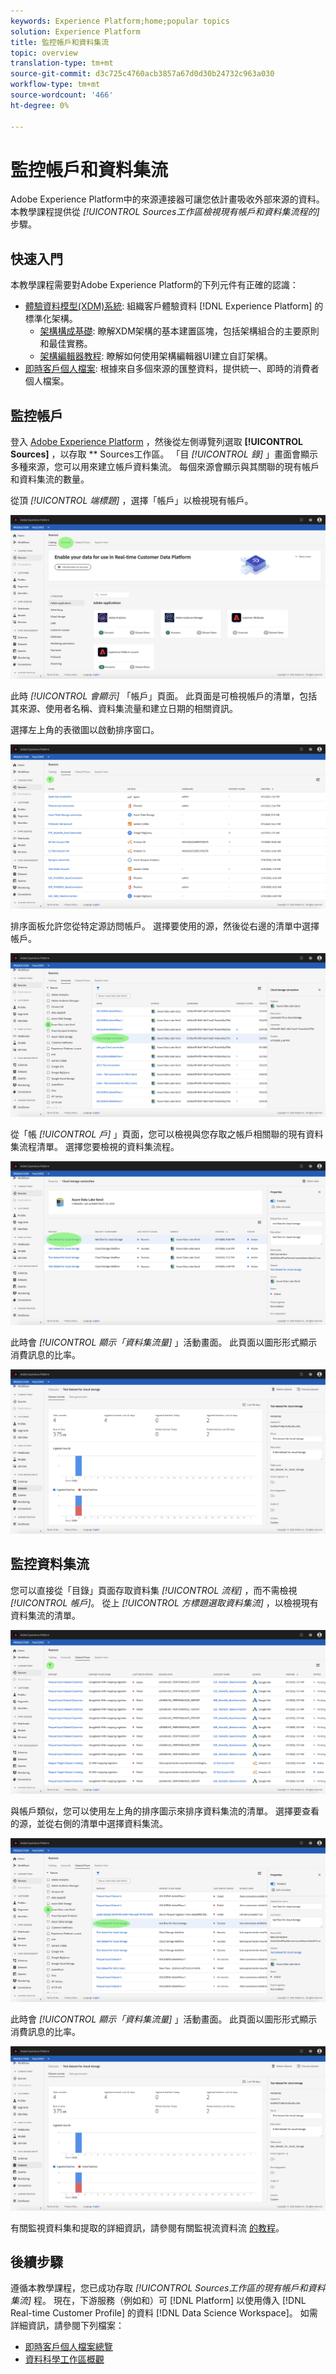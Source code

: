 ```yaml
---
keywords: Experience Platform;home;popular topics
solution: Experience Platform
title: 監控帳戶和資料集流
topic: overview
translation-type: tm+mt
source-git-commit: d3c725c4760acb3857a67d0d30b24732c963a030
workflow-type: tm+mt
source-wordcount: '466'
ht-degree: 0%

---
```



# 監控帳戶和資料集流

Adobe Experience Platform中的來源連接器可讓您依計畫吸收外部來源的資料。 本教學課程提供從 *[!UICONTROL Sources工作區檢視現有帳戶和資料集流程的]* 步驟。

## 快速入門

本教學課程需要對Adobe Experience Platform的下列元件有正確的認識：

- [體驗資料模型(XDM)系統](../../../xdm/home.md): 組織客戶體驗資料 [!DNL Experience Platform] 的標準化架構。
   - [架構構成基礎](../../../xdm/schema/composition.md): 瞭解XDM架構的基本建置區塊，包括架構組合的主要原則和最佳實務。
   - [架構編輯器教程](../../../xdm/tutorials/create-schema-ui.md): 瞭解如何使用架構編輯器UI建立自訂架構。
- [即時客戶個人檔案](../../../profile/home.md): 根據來自多個來源的匯整資料，提供統一、即時的消費者個人檔案。

## 監控帳戶

登入 <a href="https://platform.adobe.com" target="_blank">Adobe Experience Platform</a> ，然後從左側導覽列選取 **[!UICONTROL Sources]** ，以存取 ** Sources工作區。 「目 *[!UICONTROL 錄]* 」畫面會顯示多種來源，您可以用來建立帳戶資料集流。 每個來源會顯示與其關聯的現有帳戶和資料集流的數量。

從頂 *[!UICONTROL 端標題]* ，選擇「帳戶」以檢視現有帳戶。

![目錄](../../images/tutorials/monitor/catalog.png)

此時 *[!UICONTROL 會顯示]* 「帳戶」頁面。 此頁面是可檢視帳戶的清單，包括其來源、使用者名稱、資料集流量和建立日期的相關資訊。

選擇左上角的表徵圖以啟動排序窗口。

![帳戶](../../images/tutorials/monitor/accounts-list.png)

排序面板允許您從特定源訪問帳戶。 選擇要使用的源，然後從右邊的清單中選擇帳戶。

![accounts-select](../../images/tutorials/monitor/accounts-sort.png)

從「帳 *[!UICONTROL 戶]* 」頁面，您可以檢視與您存取之帳戶相關聯的現有資料集流程清單。 選擇您要檢視的資料集流程。

![accounts-page](../../images/tutorials/monitor/dataset-flows.png)

此時會 *[!UICONTROL 顯示「資料集流量]* 」活動畫面。 此頁面以圖形形式顯示消費訊息的比率。

![dataset-flow-activity](../../images/tutorials/monitor/dataset-flows-activity.png)

## 監控資料集流

您可以直接從「目錄」頁面存取資料集 *[!UICONTROL 流程]* ，而不需檢視 *[!UICONTROL 帳戶]*。 從上 *[!UICONTROL 方標題選取資料集流]* ，以檢視現有資料集流的清單。

![dataset-flows](../../images/tutorials/monitor/dataset-flows-list.png)

與帳戶類似，您可以使用左上角的排序圖示來排序資料集流的清單。 選擇要查看的源，並從右側的清單中選擇資料集流。

![select-dataset-flows](../../images/tutorials/monitor/dataset-flows-sort.png)

此時會 *[!UICONTROL 顯示「資料集流量]* 」活動畫面。 此頁面以圖形形式顯示消費訊息的比率。

![dataset-flow-activity](../../images/tutorials/monitor/dataset-flows-activity.png)

有關監視資料集和提取的詳細資訊，請參閱有關監視流資料流 [的教程](../../../ingestion/quality/monitor-data-flows.md)。

## 後續步驟

遵循本教學課程，您已成功存取 *[!UICONTROL Sources工作區的現有帳戶和資料集流]* 程。 現在，下游服務（例如和）可 [!DNL Platform] 以使用傳入 [!DNL Real-time Customer Profile] 的資料 [!DNL Data Science Workspace]。 如需詳細資訊，請參閱下列檔案：

- [即時客戶個人檔案總覽](../../../profile/home.md)
- [資料科學工作區概觀](../../../data-science-workspace/home.md)